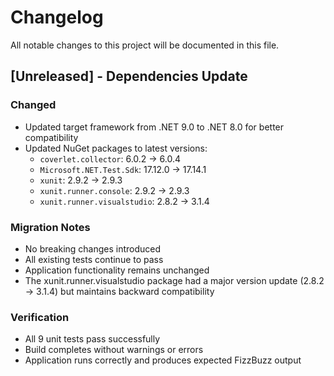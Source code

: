 # Changelog

All notable changes to this project will be documented in this file.

## [Unreleased] - Dependencies Update

### Changed
- Updated target framework from .NET 9.0 to .NET 8.0 for better compatibility
- Updated NuGet packages to latest versions:
  - `coverlet.collector`: 6.0.2 → 6.0.4
  - `Microsoft.NET.Test.Sdk`: 17.12.0 → 17.14.1  
  - `xunit`: 2.9.2 → 2.9.3
  - `xunit.runner.console`: 2.9.2 → 2.9.3
  - `xunit.runner.visualstudio`: 2.8.2 → 3.1.4

### Migration Notes
- No breaking changes introduced
- All existing tests continue to pass
- Application functionality remains unchanged
- The xunit.runner.visualstudio package had a major version update (2.8.2 → 3.1.4) but maintains backward compatibility

### Verification
- All 9 unit tests pass successfully
- Build completes without warnings or errors
- Application runs correctly and produces expected FizzBuzz output